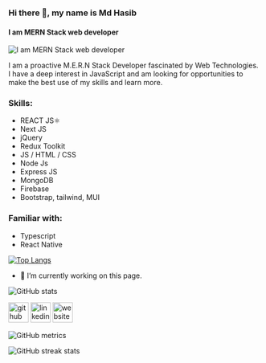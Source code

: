 ### Hi there 👋, my name is Md Hasib
#### I am MERN Stack web developer
![I am MERN Stack web developer](https://media-exp1.licdn.com/dms/image/C4E16AQExiCgPXOcRtw/profile-displaybackgroundimage-shrink_350_1400/0/1638090324568?e=1647475200&v=beta&t=SeE1XEg8YJdl6pQrTKZ8Y4hQLvxq-VNAiYYk9RIzbMI)

I am a proactive M.E.R.N Stack Developer fascinated by Web Technologies. I have a deep interest in JavaScript and am looking for opportunities to
make the best use of my skills and learn more.

### Skills:
* REACT JS⚛️
* Next JS
* jQuery
* Redux Toolkit
* JS / HTML / CSS
* Node Js
* Express JS
* MongoDB
* Firebase
* Bootstrap, tailwind, MUI

### Familiar with:
* Typescript
* React Native

[![Top Langs](https://github-readme-stats.vercel.app/api/top-langs/?username=MdHasib01)](https://github.com/anuraghazra/github-readme-stats)

- 🔭 I’m currently working on this page. 


![GitHub stats](https://github-readme-stats.vercel.app/api?username=MdHasib01&show_icons=true)



[<img src='https://cdn.jsdelivr.net/npm/simple-icons@3.0.1/icons/github.svg' alt='github' height='40'>](https://github.com/MdHasib01)  [<img src='https://cdn.jsdelivr.net/npm/simple-icons@3.0.1/icons/linkedin.svg' alt='linkedin' height='40'>](https://www.linkedin.com/in/md-hasib01/)  [<img src='https://cdn.jsdelivr.net/npm/simple-icons@3.0.1/icons/icloud.svg' alt='website' height='40'>](https://mdhasib.netlify.app/)


![GitHub metrics](https://metrics.lecoq.io/MdHasib01)



![GitHub streak stats](https://github-readme-streak-stats.herokuapp.com/?user=MdHasib01)
